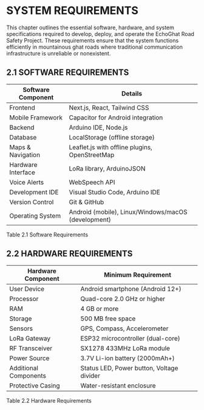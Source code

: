 # SYSTEM REQUIREMENTS

This chapter outlines the essential software, hardware, and system specifications required to develop, deploy, and operate the EchoGhat Road Safety Project. These requirements ensure that the system functions efficiently in mountainous ghat roads where traditional communication infrastructure is unreliable or nonexistent.

## 2.1 SOFTWARE REQUIREMENTS

| Software Component | Details |
|-------------------|---------|
| Frontend | Next.js, React, Tailwind CSS |
| Mobile Framework | Capacitor for Android integration |
| Backend | Arduino IDE, Node.js |
| Database | LocalStorage (offline storage) |
| Maps & Navigation | Leaflet.js with offline plugins, OpenStreetMap |
| Hardware Interface | LoRa library, ArduinoJSON |
| Voice Alerts | WebSpeech API |
| Development IDE | Visual Studio Code, Arduino IDE |
| Version Control | Git & GitHub |
| Operating System | Android (mobile), Linux/Windows/macOS (development) |

Table 2.1 Software Requirements

## 2.2 HARDWARE REQUIREMENTS

| Hardware Component | Minimum Requirement |
|-------------------|---------------------|
| User Device | Android smartphone (Android 12+) |
| Processor | Quad-core 2.0 GHz or higher |
| RAM | 4 GB or more |
| Storage | 500 MB free space |
| Sensors | GPS, Compass, Accelerometer |
| LoRa Gateway | ESP32 microcontroller (dual-core) |
| RF Transceiver | SX1278 433MHz LoRa module |
| Power Source | 3.7V Li-ion battery (2000mAh+) |
| Additional Components | Status LED, Power button, Voltage divider |
| Protective Casing | Water-resistant enclosure |

Table 2.2 Hardware Requirements